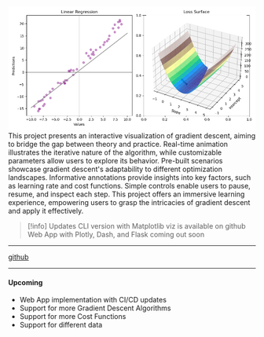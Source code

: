 
![GDV](images/Figure_1.png)
This project presents an interactive visualization of gradient descent, aiming to bridge the gap between theory and practice. Real-time animation illustrates the iterative nature of the algorithm, while customizable parameters allow users to explore its behavior. Pre-built scenarios showcase gradient descent's adaptability to different optimization landscapes. Informative annotations provide insights into key factors, such as learning rate and cost functions. Simple controls enable users to pause, resume, and inspect each step. This project offers an immersive learning experience, empowering users to grasp the intricacies of gradient descent and apply it effectively.

> [!info] Updates
> CLI version with Matplotlib viz is available on github
> Web App with Plotly, Dash, and Flask coming out soon

---
[github](https://github.com/harshangchhaya/GradientDescentViz/tree/cli)

---
#### Upcoming
- Web App implementation with CI/CD updates
- Support for more Gradient Descent Algorithms 
- Support for more Cost Functions
- Support for different data 